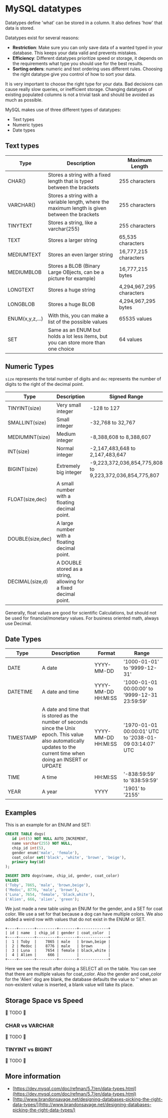 # MySQL datatypes

Datatypes define 'what' can be stored in a column. It also defines 'how' that data is stored.

Datatypes exist for several reasons:

* **Restriction**: Make sure you can only save data of a wanted typed in your database. This keeps your data valid and prevents mistakes.
* **Efficiency**: Different datatypes prioritize speed or storage, it depends on the requirements what type you should use for the best results.
* **Sorting orders**: numeric and text ordering uses different rules. Choosing the right datatype give you control of how to sort your data.

It is very important to choose the right type for your data. Bad decisions can cause really slow queries, or inefficient storage. Changing datatypes of existing populated columns is not a trivial task and should be avoided as much as possible.

MySQL makes use of three different types of datatypes:

* Text types
* Numeric types
* Date types

## Text types

| Type | Description | Maximum Length |
| --- | --- | --- |
| CHAR\(\) | Stores a string with a fixed length that is typed between the brackets | 255 characters |
| VARCHAR\(\) | Stores a string with a variable length, where the maximum length is given between the brackets | 255 characters |
| TINYTEXT | Stores a string, like a varchar\(255\) | 255 characters |
| TEXT | Stores a larger string | 65,535 characters |
| MEDIUMTEXT | Stores an even larger string | 16,777,215 characters |
| MEDIUMBLOB | Stores a BLOB \(Binary Large OBjects, can be a picture for example\) | 16,777,215 bytes |
| LONGTEXT | Stores a huge string | 4,294,967,295 characters |
| LONGBLOB | Stores a huge BLOB | 4,294,967,295 bytes |
| ENUM\(x,y,z,...\) | With this, you can make a list of the possible values | 65535 values |
| SET | Same as an ENUM but holds a lot less items, but you can store more than one choice | 64 values |

## Numeric Types

`size` represents the total number of digits and `dec` represents the number of digits to the right of the decimal point.

| Type | Description | Signed Range | Unsigned Range |
| --- | --- | --- | --- |
| TINYINT\(size\) | Very small integer | -128 to 127 | 0 to 255 |
| SMALLINT\(size\) | Small integer | -32,768 to 32,767 | 0 to 65,535 |
| MEDIUMINT\(size\) | Medium integer | -8,388,608 to 8,388,607 | 0 to 16,777,215 |
| INT\(size\) | Normal integer | -2,147,483,648 to 2,147,483,647 | 0 to 4,294,967,295 |
| BIGINT\(size\) | Extremely big integer | -9,223,372,036,854,775,808 to 9,223,372,036,854,775,807 | 0 to 18,446,744,073,709,551,615 |
| FLOAT\(size,dec\) | A small number with a floating decimal point. |  |  |
| DOUBLE\(size,dec\) | A large number with a floating decimal point. |  |  |
| DECIMAL\(size,d\) | A DOUBLE stored as a string, allowing for a fixed decimal point. |  |  |

Generally, float values are good for scientific Calculations, but should not be used for financial/monetary values. For business oriented math, always use Decimal.

## Date Types

| Type | Description | Format | Range |
| --- | --- | --- | --- |
| DATE | A date | YYYY-MM-DD | '1000-01-01' to '9999-12-31' |
| DATETIME | A date and time | YYYY-MM-DD HH:MI:SS | '1000-01-01 00:00:00' to '9999-12-31 23:59:59' |
| TIMESTAMP | A date and time that is stored as the number of seconds since the Unix epoch. This value also automatically updates to the current time when doing an INSERT or UPDATE | YYYY-MM-DD HH:MI:SS | '1970-01-01 00:00:01' UTC to '2038-01-09 03:14:07' UTC |
| TIME | A time | HH:MI:SS | '-838:59:59' to '838:59:59' |
| YEAR | A year | YYYY | '1901' to '2155' |

## Examples

This is an example for an ENUM and SET:

```sql
CREATE TABLE dogs(
   id int(5) NOT NULL AUTO_INCREMENT,
   name varchar(255) NOT NULL,
   chip_id int(5),
   gender enum('male', 'female'),
   coat_color set('black', 'white', 'brown', 'beige'),
   primary key(id)
);

INSERT INTO dogs(name, chip_id, gender, coat_color)
VALUES
('Toby', 7865, 'male', 'brown,beige'),
('Medoc', 8776, 'male', 'brown'),
('Luna', 7654, 'female', 'black,white'),
('Alien', 666, 'alien', 'green');
```

We just made a new table using an ENUM for the gender, and a SET for coat color. We use a set for that because a dog can have multiple colors. We also added a weird row with values that do not exist in the ENUM or SET.

```text
+----+-------+---------+--------+-------------+
| id | name  | chip_id | gender | coat_color  |
+----+-------+---------+--------+-------------+
|  1 | Toby  |    7865 | male   | brown,beige |
|  2 | Medoc |    8776 | male   | brown       |
|  3 | Luna  |    7654 | female | black,white |
|  4 | Alien |     666 |        |             |
+----+-------+---------+--------+-------------+
```

Here we see the result after doing a SELECT all on the table. You can see that there are multiple values for coat\_color. Also the gender and coat\_color for the 'Alien' dog are blank, the database defaults the value to '' when an non-existent value is inserted, a blank value will take its place.

## Storage Space vs Speed

🚧 TODO 🚧

### CHAR vs VARCHAR

🚧 TODO 🚧

### TINYINT vs BIGINT

🚧 TODO 🚧

## More information

* [https://dev.mysql.com/doc/refman/5.7/en/data-types.html](https://dev.mysql.com/doc/refman/5.7/en/data-types.html)
* [http://www.brandonsavage.net/designing-databases-picking-the-right-data-types/](http://www.brandonsavage.net/designing-databases-picking-the-right-data-types/)
